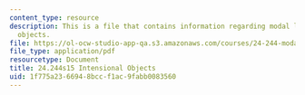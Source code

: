 ```yaml
---
content_type: resource
description: This is a file that contains information regarding modal logic  intensional
  objects.
file: https://ol-ocw-studio-app-qa.s3.amazonaws.com/courses/24-244-modal-logic-spring-2015/1f775a2366948bccf1ac9fabb0083560_MIT24_244S15_Intensional.pdf
file_type: application/pdf
resourcetype: Document
title: 24.244s15 Intensional Objects
uid: 1f775a23-6694-8bcc-f1ac-9fabb0083560
---
```

